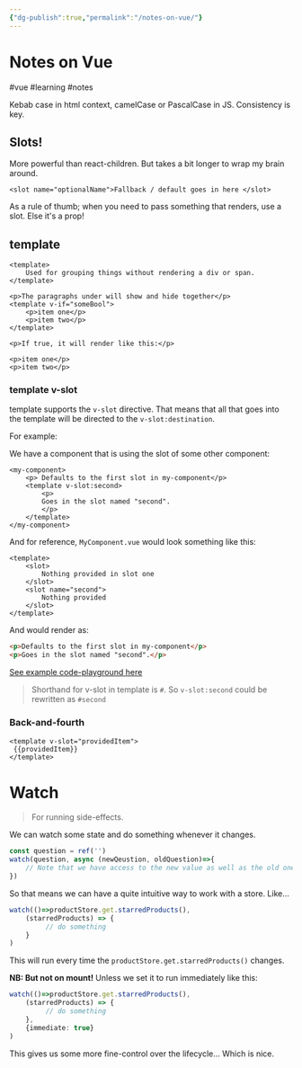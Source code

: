 ```yaml
---
{"dg-publish":true,"permalink":"/notes-on-vue/"}
---
```


# Notes on Vue
#vue #learning #notes

Kebab case in html context, camelCase or PascalCase in JS.
Consistency is key.

## Slots!

More powerful than react-children. But takes a bit longer to wrap my brain around.

```tsx
<slot name="optionalName">Fallback / default goes in here </slot>
```

As a rule of thumb; when you need to pass something that renders, use a slot. Else it's a prop!

## template

```tsx
<template>
	Used for grouping things without rendering a div or span.
</template>

<p>The paragraphs under will show and hide together</p>
<template v-if="someBool">
	<p>item one</p>
	<p>item two</p>
</template>

<p>If true, it will render like this:</p>

<p>item one</p>
<p>item two</p>

```

### template v-slot

template supports the `v-slot` directive. That means that all that goes into the template will be directed to the `v-slot:destination`.

For example:

We have a component that is using the slot of some other component:

```tsx
<my-component>
	<p> Defaults to the first slot in my-component</p>
	<template v-slot:second>
		<p>
		Goes in the slot named "second".
		</p>
	</template>
</my-component>
```

And for reference, `MyComponent.vue`  would look something like this:
```tsx
<template>
	<slot>
		Nothing provided in slot one
	</slot>
	<slot name="second">
		Nothing provided
	</slot>
</template>
```

And would render as:

```html
<p>Defaults to the first slot in my-component</p>
<p>Goes in the slot named "second".</p>
```

[See example code-playground here](https://play.vuejs.org/#eNp9UstuwjAQ/JWVL1wgOXCjFKkPVLVSadX26EuULGCa2Ja9oSDEv3ftEAio9LbemVmPPbsTd9Ym6xrFSIx97pQl8Ei1nUitKmscwev2wXClURPMnamgl6SdXhD3bqQep42chXwgrGyZEfIJYFxtB3nLjx3u2Qk84jyrS/JABmiJMFfO8/WlIVAauqJxGgxFXTsZ1oPAHHnMjS4OaJzblgBPBn0YFYbHsTqrsAApGpEUyVF2uiA9955emO/goi/I86C5WiQrbzT/4S5opAgCVaJ7s6SM9lKMICIBy8rS/LzEHrka+20/X2L+/Ud/5TehJ8W7Q49ujVIcMcrcAqmBp58z3HB9BCtT1CWz/wE/0JuyDh4b2n2tC7bd4UW3z3ETlF58+emGUPv2UcFoYO4jXwrehbAY155+sjtMhlEn9Z5/8WKdwi6ehxDCO+QzM7RkJ2CdWauC0+R8Y7YsbwI7kqMsZn57ivzKmDNpN+P9L6+PCjU=) 


> Shorthand for v-slot in template is `#`. So `v-slot:second` could be rewritten as `#second`


### Back-and-fourth

```vue
<template v-slot="providedItem">
 {{providedItem}}
</template>
```

# Watch

> For running side-effects. 

We can watch some state and do something whenever it changes.

```ts
const question = ref('')
watch(question, async (newQeustion, oldQuestion)=>{
	// Note that we have access to the new value as well as the old one. That's pretty sick!
})
```

So that means we can have a quite intuitive way to work with a store.
Like... 
```ts
watch(()=>productStore.get.starredProducts(),
	(starredProducts) => {
		 // do something
	}
)
```


This will run every time the `productStore.get.starredProducts()` changes. 

**NB: But not on mount!** Unless we set it to run immediately like this:
```ts
watch(()=>productStore.get.starredProducts(),
	(starredProducts) => {
		 // do something
	},
	{immediate: true}
)
```

This gives us some more fine-control over the lifecycle... Which is nice.
